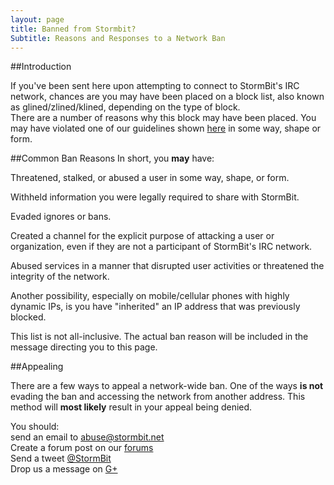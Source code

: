 ```yaml
---
layout: page
title: Banned from Stormbit?
Subtitle: Reasons and Responses to a Network Ban
---
```


##Introduction

If you've been sent here upon attempting to connect to StormBit's IRC network, chances are you may have been placed on a block list, also known as glined/zlined/klined, depending on the type of block.  
There are a number of reasons why this block may have been placed. You may have violated one of our guidelines shown [here](http://stormbit.net/help/policies.html) in some way, shape or form. 


##Common Ban Reasons
In short, you __may__ have:

Threatened, stalked, or abused a user in some way, shape, or form.

Withheld information you were legally required to share with StormBit.

Evaded ignores or bans.

Created a channel for the explicit purpose of attacking a user or organization, even if they are not a participant of StormBit's IRC network.

Abused services in a manner that disrupted user activities or threatened the integrity of the network.

Another possibility, especially on mobile/cellular phones with highly dynamic IPs, is you have "inherited" an IP address that was previously blocked.

This list is not all-inclusive. The actual ban reason will be included in the message directing you to this page.

##Appealing

There are a few ways to appeal a network-wide ban. One of the ways __is not__ evading the ban and accessing the network from another address. This method will __most likely__ result in your appeal being denied.  

You should:  
send an email to [abuse@stormbit.net](mailto:abuse@stormbit.net)  
Create a forum post on our [forums](http://discuss.stormbit.net)  
Send a tweet [@StormBit](https://twitter.com/StormBit)  
Drop us a message on [G+](https://plus.google.com/+StormbitNet/about)


